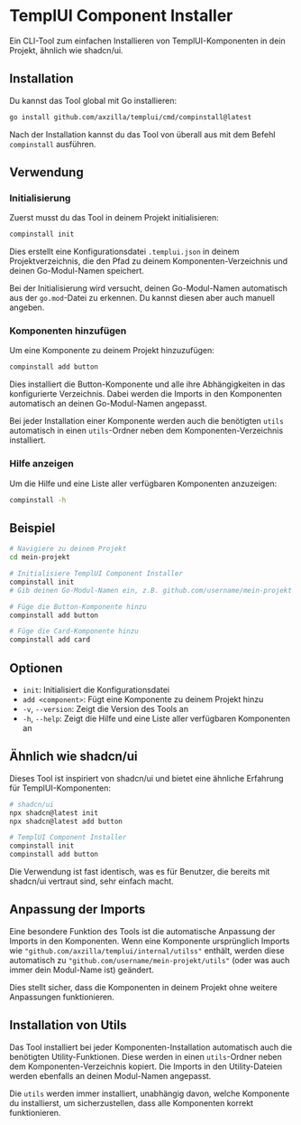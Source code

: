 # TemplUI Component Installer

Ein CLI-Tool zum einfachen Installieren von TemplUI-Komponenten in dein Projekt, ähnlich wie shadcn/ui.

## Installation

Du kannst das Tool global mit Go installieren:

```bash
go install github.com/axzilla/templui/cmd/compinstall@latest
```

Nach der Installation kannst du das Tool von überall aus mit dem Befehl `compinstall` ausführen.

## Verwendung

### Initialisierung

Zuerst musst du das Tool in deinem Projekt initialisieren:

```bash
compinstall init
```

Dies erstellt eine Konfigurationsdatei `.templui.json` in deinem Projektverzeichnis, die den Pfad zu deinem Komponenten-Verzeichnis und deinen Go-Modul-Namen speichert.

Bei der Initialisierung wird versucht, deinen Go-Modul-Namen automatisch aus der `go.mod`-Datei zu erkennen. Du kannst diesen aber auch manuell angeben.

### Komponenten hinzufügen

Um eine Komponente zu deinem Projekt hinzuzufügen:

```bash
compinstall add button
```

Dies installiert die Button-Komponente und alle ihre Abhängigkeiten in das konfigurierte Verzeichnis. Dabei werden die Imports in den Komponenten automatisch an deinen Go-Modul-Namen angepasst.

Bei jeder Installation einer Komponente werden auch die benötigten `utils` automatisch in einen `utils`-Ordner neben dem Komponenten-Verzeichnis installiert.

### Hilfe anzeigen

Um die Hilfe und eine Liste aller verfügbaren Komponenten anzuzeigen:

```bash
compinstall -h
```

## Beispiel

```bash
# Navigiere zu deinem Projekt
cd mein-projekt

# Initialisiere TemplUI Component Installer
compinstall init
# Gib deinen Go-Modul-Namen ein, z.B. github.com/username/mein-projekt

# Füge die Button-Komponente hinzu
compinstall add button

# Füge die Card-Komponente hinzu
compinstall add card
```

## Optionen

- `init`: Initialisiert die Konfigurationsdatei
- `add <component>`: Fügt eine Komponente zu deinem Projekt hinzu
- `-v`, `--version`: Zeigt die Version des Tools an
- `-h`, `--help`: Zeigt die Hilfe und eine Liste aller verfügbaren Komponenten an

## Ähnlich wie shadcn/ui

Dieses Tool ist inspiriert von shadcn/ui und bietet eine ähnliche Erfahrung für TemplUI-Komponenten:

```bash
# shadcn/ui
npx shadcn@latest init
npx shadcn@latest add button

# TemplUI Component Installer
compinstall init
compinstall add button
```

Die Verwendung ist fast identisch, was es für Benutzer, die bereits mit shadcn/ui vertraut sind, sehr einfach macht.

## Anpassung der Imports

Eine besondere Funktion des Tools ist die automatische Anpassung der Imports in den Komponenten. Wenn eine Komponente ursprünglich Imports wie `"github.com/axzilla/templui/internal/utilss"` enthält, werden diese automatisch zu `"github.com/username/mein-projekt/utils"` (oder was auch immer dein Modul-Name ist) geändert.

Dies stellt sicher, dass die Komponenten in deinem Projekt ohne weitere Anpassungen funktionieren.

## Installation von Utils

Das Tool installiert bei jeder Komponenten-Installation automatisch auch die benötigten Utility-Funktionen. Diese werden in einen `utils`-Ordner neben dem Komponenten-Verzeichnis kopiert. Die Imports in den Utility-Dateien werden ebenfalls an deinen Modul-Namen angepasst.

Die `utils` werden immer installiert, unabhängig davon, welche Komponente du installierst, um sicherzustellen, dass alle Komponenten korrekt funktionieren.
